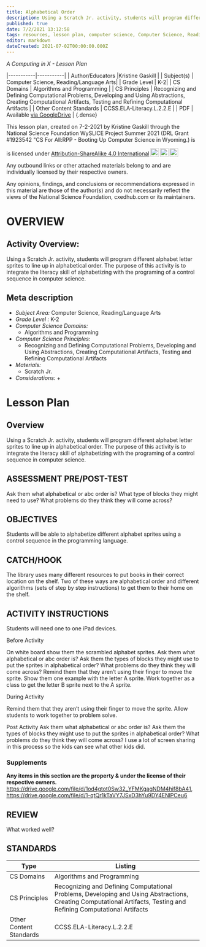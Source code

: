 ```yaml
---
title: Alphabetical Order
description: Using a Scratch Jr. activity, students will program different alphabet letter sprites to line up in alphabetical order. The purpose of this activity is to integrate the literacy skill of alphabetizing with the programing of a control sequence in computer science.
published: true
date: 7/2/2021 13:12:58
tags: resources, lesson plan, computer science, Computer Science, Reading/Language Arts 
editor: markdown
dateCreated: 2021-07-02T00:00:00.000Z
---
```

*A Computing in X - Lesson Plan*

|-----------|-----------|
| Author/Educators |Kristine Gaskill |
| Subject(s) | Computer Science, Reading/Language Arts|
| Grade Level | K-2|
| CS Domains | Algorithms and Programming |
| CS Principles | Recognizing and Defining Computational Problems, Developing and Using Abstractions, Creating Computational Artifacts, Testing and Refining Computational Artifacts |
| Other Content Standards | CCSS.ELA-Literacy.L.2.2.E | 
| PDF | Available [via GoogleDrive](https://drive.google.com/open?id=1kDCe5zTVzBAvrGtTe28CSYyk7mt5l8ZL) |
{.dense}






This lesson plan, created on 7-2-2021 by Kristine Gaskill through the National Science Foundation WySLICE Project Summer 2021 (DRL Grant #1923542 "CS For All:RPP - Booting Up Computer Science in Wyoming.) is  <p xmlns:cc="http://creativecommons.org/ns#" >  is licensed under <a href="http://creativecommons.org/licenses/by-sa/4.0/?ref=chooser-v1" target="_blank" rel="license noopener noreferrer" style="display:inline-block;">Attribution-ShareAlike 4.0 International<img style="height:22px!important;margin-left:3px;vertical-align:text-bottom;" src="https://mirrors.creativecommons.org/presskit/icons/cc.svg?ref=chooser-v1"><img style="height:22px!important;margin-left:3px;vertical-align:text-bottom;" src="https://mirrors.creativecommons.org/presskit/icons/by.svg?ref=chooser-v1"><img style="height:22px!important;margin-left:3px;vertical-align:text-bottom;" src="https://mirrors.creativecommons.org/presskit/icons/sa.svg?ref=chooser-v1"></a></p>


Any outbound links or other attached materials belong to and are individually licensed by their respective owners. 


Any opinions, findings, and conclusions or recommendations expressed in this material are those of the author(s) and do not necessarily reflect the views of the National Science Foundation, cxedhub.com or its maintainers.


# OVERVIEW
## Activity Overview:  
Using a Scratch Jr. activity, students will program different alphabet letter sprites to line up in alphabetical order. The purpose of this activity is to integrate the literacy skill of alphabetizing with the programing of a control sequence in computer science.
## Meta description
+ *Subject Area:* Computer Science, Reading/Language Arts 
+ *Grade Level :* K-2 
+ *Computer Science Domains:*
   + Algorithms and Programming
+ *Computer Science Principles:*
   + Recognizing and Defining Computational Problems, Developing and Using Abstractions, Creating Computational Artifacts, Testing and Refining Computational Artifacts
+ *Materials:* 
   + Scratch Jr.
+ *Considerations:*
   + 


# Lesson Plan
## Overview
Using a Scratch Jr. activity, students will program different alphabet letter sprites to line up in alphabetical order. The purpose of this activity is to integrate the literacy skill of alphabetizing with the programing of a control sequence in computer science.
## ASSESSMENT PRE/POST-TEST
Ask them what alphabetical or abc order is?
What type of blocks they might need to use?
What problems do they think they will come across?
## OBJECTIVES
Students will be able to alphabetize different alphabet sprites using a control sequence in the  programming language.


## CATCH/HOOK
The library uses many different resources to put books in their correct location on the shelf. Two of these ways are alphabetical order and different algorithms (sets of step by step instructions) to get them to their home on the shelf.


## ACTIVITY INSTRUCTIONS
Students will need one to one iPad devices.


Before Activity


On white board show them the scrambled alphabet sprites. 
Ask them what alphabetical or abc order is?
Ask them the types of blocks they might use to put the sprites in alphabetical order?
What problems do they think they will come across? 
Remind them that they aren’t using their finger to move the sprite.
Show them one example with the letter A sprite. Work together as a class to get the letter B sprite next to the A sprite. 


During Activity


Remind them that they aren’t using their finger to move the sprite.
Allow students to work together to problem solve.


Post Activity
Ask them what alphabetical or abc order is?
Ask them the types of blocks they might use to put the sprites in alphabetical order?
What problems do they think they will come across? 
I use a lot of screen sharing in this process so the kids can see what other kids did.


### Supplements
**Any items in this section are the property & under the license of their respective owners.**
https://drive.google.com/file/d/1od4gtot0Sw32_YFMKgagNDM4hif8bA41, https://drive.google.com/file/d/1-qtQr1kTaVY7JSxD3hYu9DY4ENlPCeu6




## REVIEW
What worked well?
## STANDARDS        
| Type | Listing | 
|-----------|-----------|
| CS Domains  | Algorithms and Programming|
| CS Principles   | Recognizing and Defining Computational Problems, Developing and Using Abstractions, Creating Computational Artifacts, Testing and Refining Computational Artifacts|
| Other Content Standards | CCSS.ELA-Literacy.L.2.2.E  |
